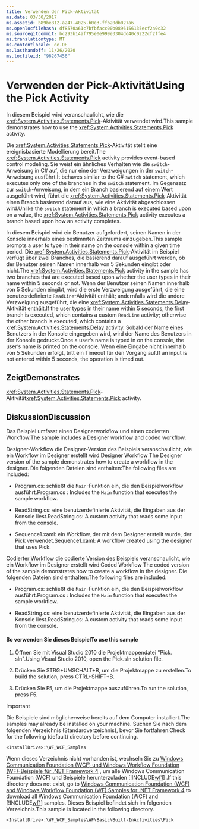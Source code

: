 ```yaml
---
title: Verwenden der Pick-Aktivität
ms.date: 03/30/2017
ms.assetid: b89be812-a247-4025-b0e3-ffb20db027a6
ms.openlocfilehash: df8570a61c7bfbfacc00b0896156135ecf2a0c32
ms.sourcegitcommit: bc293b14af795e0e999e3304dd40c0222cf2ffe4
ms.translationtype: MT
ms.contentlocale: de-DE
ms.lasthandoff: 11/26/2020
ms.locfileid: "96267456"
---
```

# <a name="using-the-pick-activity"></a><span data-ttu-id="2c2f4-102">Verwenden der Pick-Aktivität</span><span class="sxs-lookup"><span data-stu-id="2c2f4-102">Using the Pick Activity</span></span>

<span data-ttu-id="2c2f4-103">In diesem Beispiel wird veranschaulicht, wie die <xref:System.Activities.Statements.Pick>-Aktivität verwendet wird.</span><span class="sxs-lookup"><span data-stu-id="2c2f4-103">This sample demonstrates how to use the <xref:System.Activities.Statements.Pick> activity.</span></span>

 <span data-ttu-id="2c2f4-104">Die <xref:System.Activities.Statements.Pick>-Aktivität stellt eine ereignisbasierte Modellierung bereit.</span><span class="sxs-lookup"><span data-stu-id="2c2f4-104">The <xref:System.Activities.Statements.Pick> activity provides event-based control modeling.</span></span> <span data-ttu-id="2c2f4-105">Sie weist ein ähnliches Verhalten wie die `switch`-Anweisung in C# auf, die nur eine der Verzweigungen in der `switch`-Anweisung ausführt.</span><span class="sxs-lookup"><span data-stu-id="2c2f4-105">It behaves similar to the C# `switch` statement, which executes only one of the branches in the `switch` statement.</span></span> <span data-ttu-id="2c2f4-106">Im Gegensatz zur `switch`-Anweisung, in dem ein Branch basierend auf einem Wert ausgeführt wird, führt die <xref:System.Activities.Statements.Pick>-Aktivität einen Branch basierend darauf aus, wie eine Aktivität abgeschlossen wird.</span><span class="sxs-lookup"><span data-stu-id="2c2f4-106">Unlike the `switch` statement in which a branch is executed based upon on a value, the <xref:System.Activities.Statements.Pick> activity executes a branch based upon how an activity completes.</span></span>

 <span data-ttu-id="2c2f4-107">In diesem Beispiel wird ein Benutzer aufgefordert, seinen Namen in der Konsole innerhalb eines bestimmten Zeitraums einzugeben.</span><span class="sxs-lookup"><span data-stu-id="2c2f4-107">This sample prompts a user to type in their name on the console within a given time period.</span></span> <span data-ttu-id="2c2f4-108">Die <xref:System.Activities.Statements.Pick>-Aktivität im Beispiel verfügt über zwei Branches, die basierend darauf ausgeführt werden, ob der Benutzer seinen Namen innerhalb von 5 Sekunden eingibt oder nicht.</span><span class="sxs-lookup"><span data-stu-id="2c2f4-108">The <xref:System.Activities.Statements.Pick> activity in the sample has two branches that are executed based upon whether the user types in their name within 5 seconds or not.</span></span> <span data-ttu-id="2c2f4-109">Wenn der Benutzer seinen Namen innerhalb von 5 Sekunden eingibt, wird die erste Verzweigung ausgeführt, die eine benutzerdefinierte `ReadLine`-Aktivität enthält; andernfalls wird die andere Verzweigung ausgeführt, die eine <xref:System.Activities.Statements.Delay>-Aktivität enthält.</span><span class="sxs-lookup"><span data-stu-id="2c2f4-109">If the user types in their name within 5 seconds, the first branch is executed, which contains a custom `ReadLine` activity; otherwise the other branch is executed, which contains a <xref:System.Activities.Statements.Delay> activity.</span></span> <span data-ttu-id="2c2f4-110">Sobald der Name eines Benutzers in der Konsole eingegeben wird, wird der Name des Benutzers in der Konsole gedruckt.</span><span class="sxs-lookup"><span data-stu-id="2c2f4-110">Once a user’s name is typed in on the console, the user’s name is printed on the console.</span></span> <span data-ttu-id="2c2f4-111">Wenn eine Eingabe nicht innerhalb von 5 Sekunden erfolgt, tritt ein Timeout für den Vorgang auf.</span><span class="sxs-lookup"><span data-stu-id="2c2f4-111">If an input is not entered within 5 seconds, the operation is timed out.</span></span>

## <a name="demonstrates"></a><span data-ttu-id="2c2f4-112">Zeigt</span><span class="sxs-lookup"><span data-stu-id="2c2f4-112">Demonstrates</span></span>

 <span data-ttu-id="2c2f4-113"><xref:System.Activities.Statements.Pick>-Aktivität</span><span class="sxs-lookup"><span data-stu-id="2c2f4-113"><xref:System.Activities.Statements.Pick> activity.</span></span>

## <a name="discussion"></a><span data-ttu-id="2c2f4-114">Diskussion</span><span class="sxs-lookup"><span data-stu-id="2c2f4-114">Discussion</span></span>

 <span data-ttu-id="2c2f4-115">Das Beispiel umfasst einen Designerworkflow und einen codierten Workflow.</span><span class="sxs-lookup"><span data-stu-id="2c2f4-115">The sample includes a Designer workflow and coded workflow.</span></span>

 <span data-ttu-id="2c2f4-116">Designer-Workflow die Designer-Version des Beispiels veranschaulicht, wie ein Workflow im Designer erstellt wird.</span><span class="sxs-lookup"><span data-stu-id="2c2f4-116">Designer Workflow The Designer version of the sample demonstrates how to create a workflow in the designer.</span></span> <span data-ttu-id="2c2f4-117">Die folgenden Dateien sind enthalten:</span><span class="sxs-lookup"><span data-stu-id="2c2f4-117">The following files are included:</span></span>

- <span data-ttu-id="2c2f4-118">Program.cs: schließt die `Main`-Funktion ein, die den Beispielworkflow ausführt.</span><span class="sxs-lookup"><span data-stu-id="2c2f4-118">Program.cs : Includes the `Main` function that executes the sample workflow.</span></span>

- <span data-ttu-id="2c2f4-119">ReadString.cs: eine benutzerdefinierte Aktivität, die Eingaben aus der Konsole liest.</span><span class="sxs-lookup"><span data-stu-id="2c2f4-119">ReadString.cs: A custom activity that reads some input from the console.</span></span>

- <span data-ttu-id="2c2f4-120">Sequence1.xaml: ein Workflow, der mit dem Designer erstellt wurde, der Pick verwendet.</span><span class="sxs-lookup"><span data-stu-id="2c2f4-120">Sequence1.xaml: A workflow created using the designer that uses Pick.</span></span>

 <span data-ttu-id="2c2f4-121">Codierter Workflow die codierte Version des Beispiels veranschaulicht, wie ein Workflow im Designer erstellt wird.</span><span class="sxs-lookup"><span data-stu-id="2c2f4-121">Coded Workflow The coded version of the sample demonstrates how to create a workflow in the designer.</span></span> <span data-ttu-id="2c2f4-122">Die folgenden Dateien sind enthalten:</span><span class="sxs-lookup"><span data-stu-id="2c2f4-122">The following files are included:</span></span>

- <span data-ttu-id="2c2f4-123">Program.cs: schließt die `Main`-Funktion ein, die den Beispielworkflow ausführt.</span><span class="sxs-lookup"><span data-stu-id="2c2f4-123">Program.cs : Includes the `Main` function that executes the sample workflow.</span></span>

- <span data-ttu-id="2c2f4-124">ReadString.cs: eine benutzerdefinierte Aktivität, die Eingaben aus der Konsole liest.</span><span class="sxs-lookup"><span data-stu-id="2c2f4-124">ReadString.cs: A custom activity that reads some input from the console.</span></span>

#### <a name="to-use-this-sample"></a><span data-ttu-id="2c2f4-125">So verwenden Sie dieses Beispiel</span><span class="sxs-lookup"><span data-stu-id="2c2f4-125">To use this sample</span></span>

1. <span data-ttu-id="2c2f4-126">Öffnen Sie mit Visual Studio 2010 die Projektmappendatei "Pick. sln".</span><span class="sxs-lookup"><span data-stu-id="2c2f4-126">Using Visual Studio 2010, open the Pick.sln solution file.</span></span>

2. <span data-ttu-id="2c2f4-127">Drücken Sie STRG+UMSCHALT+B, um die Projektmappe zu erstellen.</span><span class="sxs-lookup"><span data-stu-id="2c2f4-127">To build the solution, press CTRL+SHIFT+B.</span></span>

3. <span data-ttu-id="2c2f4-128">Drücken Sie F5, um die Projektmappe auszuführen.</span><span class="sxs-lookup"><span data-stu-id="2c2f4-128">To run the solution, press F5.</span></span>

> [!IMPORTANT]
> <span data-ttu-id="2c2f4-129">Die Beispiele sind möglicherweise bereits auf dem Computer installiert.</span><span class="sxs-lookup"><span data-stu-id="2c2f4-129">The samples may already be installed on your machine.</span></span> <span data-ttu-id="2c2f4-130">Suchen Sie nach dem folgenden Verzeichnis (Standardverzeichnis), bevor Sie fortfahren.</span><span class="sxs-lookup"><span data-stu-id="2c2f4-130">Check for the following (default) directory before continuing.</span></span>  
>
> `<InstallDrive>:\WF_WCF_Samples`  
>
> <span data-ttu-id="2c2f4-131">Wenn dieses Verzeichnis nicht vorhanden ist, wechseln Sie zu [Windows Communication Foundation (WCF) und Windows Workflow Foundation (WF)-Beispiele für .NET Framework 4](https://www.microsoft.com/download/details.aspx?id=21459) , um alle Windows Communication Foundation (WCF) und Beispiele herunterzuladen [!INCLUDE[wf1](../../../../includes/wf1-md.md)] .</span><span class="sxs-lookup"><span data-stu-id="2c2f4-131">If this directory does not exist, go to [Windows Communication Foundation (WCF) and Windows Workflow Foundation (WF) Samples for .NET Framework 4](https://www.microsoft.com/download/details.aspx?id=21459) to download all Windows Communication Foundation (WCF) and [!INCLUDE[wf1](../../../../includes/wf1-md.md)] samples.</span></span> <span data-ttu-id="2c2f4-132">Dieses Beispiel befindet sich im folgenden Verzeichnis.</span><span class="sxs-lookup"><span data-stu-id="2c2f4-132">This sample is located in the following directory.</span></span>  
>
> `<InstallDrive>:\WF_WCF_Samples\WF\Basic\Built-InActivities\Pick`
